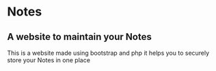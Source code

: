 # Notes
## A website to maintain your Notes
This is a website made using bootstrap and php it helps you to securely store your Notes in one place 
